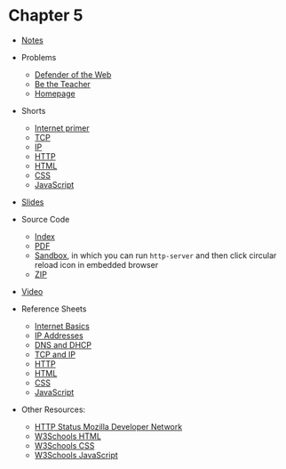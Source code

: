# Chapter 5

* [Notes](notes)
* Problems
  * [Defender of the Web](https://docs.cs50.net/2019/ap/problems/defender/defender.html)
  * [Be the Teacher](https://docs.cs50.net/2019/ap/problems/teacher/teacher.html)
  * [Homepage](https://docs.cs50.net/2019/ap/problems/homepage/homepage.html)
* Shorts
  * [Internet primer](https://www.youtube.com/watch?v=04GztBlVo_s)
  * [TCP](https://www.youtube.com/watch?v=GP7uvI_6uas)
  * [IP](https://www.youtube.com/watch?v=A1g9SokDJSU)
  * [HTTP](https://www.youtube.com/watch?v=4axL8Gfw2nI)
  * [HTML](https://www.youtube.com/watch?v=YK78KhMf7bs)
  * [CSS](https://www.youtube.com/watch?v=Ub3FKU21ubk)  
  * [JavaScript](https://www.youtube.com/watch?v=Z93IaNfavZw)
* [Slides](https://cdn.cs50.net/2018/fall/lectures/5/lecture5.pdf)
* Source Code
  * [Index](https://cdn.cs50.net/2018/fall/lectures/5/src5/)
  * [PDF](https://cdn.cs50.net/2018/fall/lectures/5/src5.pdf)
  * [Sandbox](https://sandbox.cs50.io/b0df4352-0dac-4722-bfc7-fe58e4c91bf5), in which you can run `http-server` and then click circular reload icon in embedded browser
  * [ZIP](https://cdn.cs50.net/2018/fall/lectures/5/src5.zip)
* [Video](https://video.cs50.net/2018/fall/lectures/5)
* Reference Sheets
  * [Internet Basics](https://ap.cs50.school/assets/pdfs/internet_basics.pdf)
  * [IP Addresses](https://ap.cs50.school/assets/pdfs/ip_addresses.pdf)
  * [DNS and DHCP](https://ap.cs50.school/assets/pdfs/dns_and_dhcp.pdf)
  * [TCP and IP](https://ap.cs50.school/assets/pdfs/tcp_and_ip.pdf)
  * [HTTP](https://ap.cs50.school/assets/pdfs/http.pdf)
  * [HTML](https://ap.cs50.school/assets/pdfs/html.pdf)
  * [CSS](https://ap.cs50.school/assets/pdfs/css.pdf)
  * [JavaScript](https://ap.cs50.school/assets/pdfs/javascript.pdf)


* Other Resources:
    * [HTTP Status Mozilla Developer Network](https://developer.mozilla.org/en-US/docs/Web/HTTP/Status)
    * [W3Schools HTML](https://www.w3schools.com/html)
    * [W3Schools CSS](https://www.w3schools.com/css)
    * [W3Schools JavaScript](https://www.w3schools.com/js)

